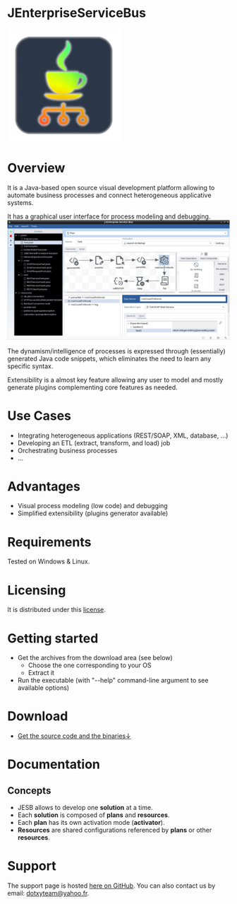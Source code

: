 JEnterpriseServiceBus
=====================

![alt JESB icon](https://github.com/dotxyteam/JEnterpriseServiceBus/blob/main/j-enterprise-service-bus/j-enterprise-service-bus.png?raw=true)

# Overview

It is a Java-based open source visual development platform allowing to automate business processes and connect heterogeneous applicative systems. 

It has a graphical user interface for process modeling and debugging. 
![alt GUI](https://github.com/dotxyteam/JEnterpriseServiceBus/blob/main/j-enterprise-service-bus/misc/GUI-screenshots/gui.png?raw=true)

The dynamism/intelligence of processes is expressed through (essentially) generated Java code snippets, which eliminates the need to learn any specific syntax.

Extensibility is a almost key feature allowing any user to model and mostly generate plugins complementing core features as needed.


# Use Cases

- Integrating heterogeneous applications (REST/SOAP, XML, database, ...)
- Developing an ETL (extract, transform, and load) job
- Orchestrating business processes
- …

# Advantages

- Visual process modeling (low code) and debugging
- Simplified extensibility (plugins generator available) 

# Requirements

Tested on Windows & Linux.

# Licensing

It is distributed under this
[license](https://github.com/dotxyteam/JEnterpriseServiceBus/blob/master/j-enterprise-service-bus/LICENSE).

# Getting started

*   Get the archives from the download area (see below)
    *   Choose the one corresponding to your OS
    *   Extract it
*   Run the executable (with "--help" command-line argument to see available options)

# Download

*  [Get the source code and the binaries↓](https://github.com/dotxyteam/JEnterpriseServiceBus/releases)

# Documentation

## Concepts

- JESB allows to develop one **solution** at a time.
- Each **solution** is composed of **plans** and **resources**.
- Each **plan** has its own activation mode (**activator**).
- **Resources** are shared configurations referenced by **plans** or other **resources**.

# Support

The support page is hosted [here on GitHub](https://github.com/dotxyteam/JEnterpriseServiceBus/issues). You can also contact us by email: [dotxyteam@yahoo.fr](mailto:dotxyteam@yahoo.fr).
